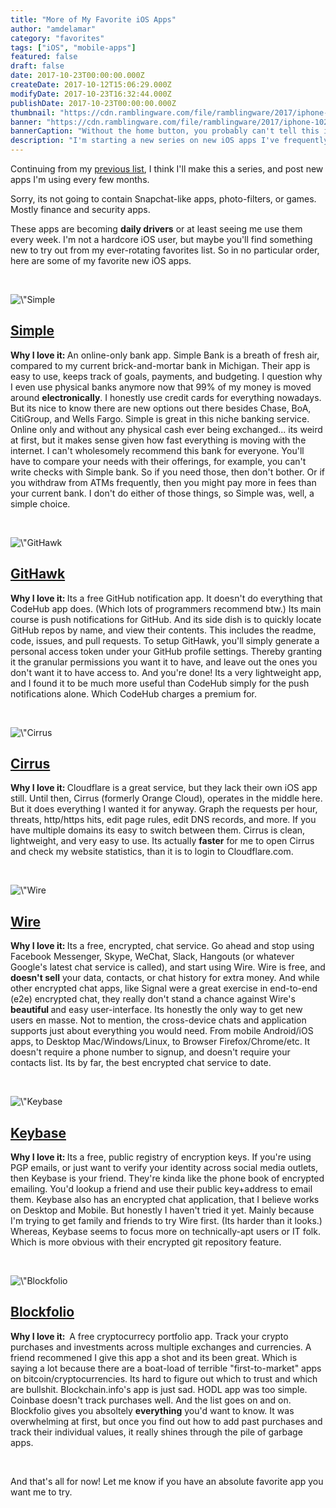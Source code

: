 ```yaml
---
title: "More of My Favorite iOS Apps"
author: "amdelamar"
category: "favorites"
tags: ["iOS", "mobile-apps"]
featured: false
draft: false
date: 2017-10-23T00:00:00.000Z
createDate: 2017-10-12T15:06:29.000Z
modifyDate: 2017-10-23T16:32:44.000Z
publishDate: 2017-10-23T00:00:00.000Z
thumbnail: "https://cdn.ramblingware.com/file/ramblingware/2017/iphone-1024.jpg"
banner: "https://cdn.ramblingware.com/file/ramblingware/2017/iphone-1024.jpg"
bannerCaption: "Without the home button, you probably can't tell this is an iPhone. Which makes the iPhone 8 look weird. (Photo Credit: StockSnap)"
description: "I'm starting a new series on new iOS apps I've frequently been using."
---
```


<p>Continuing from my <a href=\"https://www.ramblingware.com/blog/some-of-my-favorite-ios-apps\">previous list</a>, I think I&#39;ll make this a series, and post new apps I&#39;m using every few months.</p><p>Sorry, its not going to contain Snapchat-like apps, photo-filters, or games. Mostly finance and security apps.</p><p>These apps are becoming <strong>daily drivers</strong> or at least seeing me use them every week. I&#39;m not a hardcore iOS user, but maybe you&#39;ll find something new to try out from my ever-rotating favorites list. So in no particular order, here are some of my favorite new iOS apps.</p><p>&nbsp;</p><p><img class=\"w3-round-large\" alt=\"Simple Icon\" height=\"100\" src=\"https://cdn.ramblingware.com/file/ramblingware/2017/app/simple.jpg\" width=\"100\" /></p><h2><a href=\"https://itunes.apple.com/us/app/simple-better-banking/id479317486\">Simple</a></h2><p><strong>Why I love it: </strong>An online-only bank app. Simple Bank is a breath of fresh air, compared to my current brick-and-mortar bank in Michigan. Their app is easy to use, keeps track of goals, payments, and budgeting. I question why I even use physical banks anymore now that 99% of my money is moved around <strong>electronically</strong>. I honestly use credit cards for everything nowadays. But its nice to know there are new options out there besides Chase, BoA, CitiGroup, and Wells Fargo. Simple is great in this niche banking service. Online only and without any physical cash ever being exchanged... its weird at first, but it makes sense given how fast everything is moving with the internet. I can&#39;t wholesomely recommend this bank for everyone. You&#39;ll have to compare your needs with their offerings, for example, you can&#39;t write checks with Simple bank. So if you need those, then don&#39;t bother. Or if you withdraw from ATMs frequently, then you might pay more in fees than your current bank. I don&#39;t do either of those things, so Simple was, well, a simple choice.</p><p>&nbsp;</p><p><img class=\"w3-round-large\" alt=\"GitHawk Icon\" height=\"100\" src=\"https://cdn.ramblingware.com/file/ramblingware/2017/app/githawk.jpg\" width=\"100\" /></p><h2><a href=\"https://itunes.apple.com/us/app/githawk-for-github/id1252320249\">GitHawk</a></h2><p><strong>Why I love it: </strong>Its a free GitHub notification app. It doesn&#39;t do everything that CodeHub app does. (Which lots of programmers recommend btw.) Its main course is push notifications for GitHub. And its side dish is to quickly locate GitHub repos by name, and view their contents. This includes the readme, code, issues, and pull requests. To setup GitHawk, you&#39;ll simply generate a personal access token under your GitHub profile settings. Thereby granting it the granular permissions you want it to have, and leave out the ones you don&#39;t want it to have access to. And you&#39;re done! Its a very lightweight app, and I found it to be much more useful than CodeHub simply for the push notifications alone. Which CodeHub charges a premium for.</p><p>&nbsp;</p><p><img class=\"w3-round-large\" alt=\"Cirrus Icon\" height=\"100\" src=\"https://cdn.ramblingware.com/file/ramblingware/2017/app/cirrus.jpg\" width=\"100\" /></p><h2><a href=\"https://itunes.apple.com/app/apple-store/id1076061212\">Cirrus</a></h2><p><strong>Why I love it: </strong>Cloudflare is a great service, but they lack their own iOS app still. Until then, Cirrus (formerly Orange Cloud), operates in the middle here. But it does everything I wanted it for anyway. Graph the requests per hour, threats, http/https hits, edit page rules, edit DNS records, and more. If you have multiple domains its easy to switch between them. Cirrus is clean, lightweight, and very easy to use. Its actually <strong>faster</strong> for me to open Cirrus and check my website statistics, than it is to login to Cloudflare.com.</p><p>&nbsp;</p><p><img class=\"w3-round-large\" alt=\"Wire Icon\" height=\"100\" src=\"https://cdn.ramblingware.com/file/ramblingware/2017/app/wire.jpg\" width=\"100\" /></p><h2><a href=\"https://itunes.apple.com/us/app/wire-private-messenger/id930944768\">Wire</a></h2><p><strong>Why I love it: </strong>Its a free, encrypted, chat service. Go ahead and stop using Facebook Messenger, Skype, WeChat, Slack, Hangouts (or whatever Google&#39;s latest chat service is called), and start using Wire. Wire is free, and <strong>doesn&#39;t sell</strong> your data, contacts, or chat history for extra money. And while other encrypted chat apps, like Signal were a great exercise in end-to-end (e2e) encrypted chat, they really don&#39;t stand a chance against Wire&#39;s <strong>beautiful </strong>and easy user-interface. Its honestly the only way to get new users en masse. Not to mention, the cross-device chats and application supports just about everything you would need. From mobile Android/iOS apps, to Desktop Mac/Windows/Linux, to Browser Firefox/Chrome/etc. It doesn&#39;t require a phone number to signup, and doesn&#39;t require your contacts list. Its by far, the best encrypted chat service to date.</p><p>&nbsp;</p><p><img class=\"w3-round-large\" alt=\"Keybase Icon\" height=\"100\" src=\"https://cdn.ramblingware.com/file/ramblingware/2017/app/keybase.jpg\" width=\"100\" /></p><h2><a href=\"https://itunes.apple.com/us/app/keybase-crypto-for-everyone/id1044461770\">Keybase</a></h2><p><strong>Why I love it: </strong>Its a free, public registry of encryption keys. If you&#39;re using PGP emails, or just want to verify your identity across social media outlets, then Keybase is your friend. They&#39;re kinda like the phone book of encrypted emailing. You&#39;d lookup a friend and use their public key+address to email them. Keybase also has an encrypted chat application, that I believe works on Desktop and Mobile. But honestly I haven&#39;t tried it yet. Mainly because I&#39;m trying to get family and friends to try Wire first. (Its harder than it looks.) Whereas, Keybase seems to focus more on technically-apt users or IT folk. Which is more obvious with their encrypted git repository feature.</p><p>&nbsp;</p><p><img class=\"w3-round-large\" alt=\"Blockfolio Icon\" height=\"100\" src=\"https://cdn.ramblingware.com/file/ramblingware/2017/app/blockfolio.jpg\" width=\"100\" /></p><h2><a href=\"https://itunes.apple.com/us/app/blockfolio-bitcoin-altcoin-app/id1095564685\">Blockfolio</a></h2><p><strong>Why I love it:&nbsp; </strong>A free cryptocurrecy portfolio app. Track your crypto purchases and investments across multiple exchanges and currencies. A friend recommened I give this app a shot and its been great. Which is saying a lot because there are a boat-load of terrible &quot;first-to-market&quot; apps on bitcoin/cryptocurrencies. Its hard to figure out which to trust and which are bullshit. Blockchain.info&#39;s app is just sad. HODL app was too simple. Coinbase doesn&#39;t track purchases well. And the list goes on and on. Blockfolio gives you absoltely <strong>everything</strong> you&#39;d want to know. It was overwhelming at first, but once you find out how to add past purchases and track their individual values, it really shines through the pile of garbage apps.</p><p>&nbsp;</p><p>And that&#39;s all for now! Let me know if you have an absolute favorite app you want me to try.</p>
